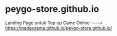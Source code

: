 # peygo-store.github.io
Landing Page untuk Top up Game Online
--->
https://medexsama.github.io/peygo-store.github.io/
